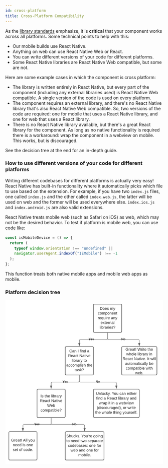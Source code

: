 ```yaml
---
id: cross-platform
title: Cross-Platform Compatibility
---
```


As the [library standards](/guidelines/core-standards/philosophy) emphasize, it is **critical** that your component works across all platforms. Some technical points to help with this:

- Our mobile builds use React Native.
- Anything on web can use React Native Web or React.
- You can write different versions of your code for different platforms.
- Some React Native libraries are React Native Web compatible, but some are not.

Here are some example cases in which the component is cross platform:

- The library is written entirely in React Native, but every part of the component (including any external libraries used) is React Native Web compatible. A single version of the code is used on every platform.
- The component requires an external library, and there's no React Native library that's also React Native Web compatible. So, two versions of the code are required: one for mobile that uses a React Native library, and one for web that uses a React library.
- There is no React Native library available, but there's a great React library for the component. As long as no native functionality is required there is a workaround: wrap the component in a webview on mobile. This works, but is discouraged.

See the decision tree at the end for an in-depth guide.

### How to use different versions of your code for different platforms

Writing different codebases for different platforms is actually very easy! React Native has built-in functionality where it automatically picks which file to use based on the extension. For example, if you have two `index.js` files, one called `index.js` and the other called `index.web.js`, the latter will be used on web and the former will be used everywhere else. `index.ios.js` and `index.android.js` are also valid extensions.

React Native treats mobile web (such as Safari on iOS) as web, which may not be the desired behavior. To test if platform is mobile web, you can use code like:

```javascript
const isMobileDevice = () => {
  return (
    typeof window.orientation !== "undefined" ||
    navigator.userAgent.indexOf("IEMobile") !== -1
  );
};
```

This function treats both native mobile apps and mobile web apps as mobile.

### Platform decision tree

<img src="/img/decision-tree.png" width="628" alt='Click to toggle developer more to "true"' />
